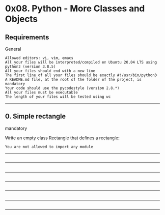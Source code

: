 # 0x08. Python - More Classes and Objects
## Requirements
General

    Allowed editors: vi, vim, emacs
    All your files will be interpreted/compiled on Ubuntu 20.04 LTS using python3 (version 3.8.5)
    All your files should end with a new line
    The first line of all your files should be exactly #!/usr/bin/python3
    A README.md file, at the root of the folder of the project, is mandatory
    Your code should use the pycodestyle (version 2.8.*)
    All your files must be executable
    The length of your files will be tested using wc
-----
## 0. Simple rectangle
mandatory

Write an empty class Rectangle that defines a rectangle:

    You are not allowed to import any module

-----------
##
-----------
##
-----------
##
-----------
##
-----------
##
-----------
##
-----------